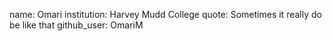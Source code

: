 name: Omari
institution: Harvey Mudd College
quote: Sometimes it really do be like that
github_user: OmariM
